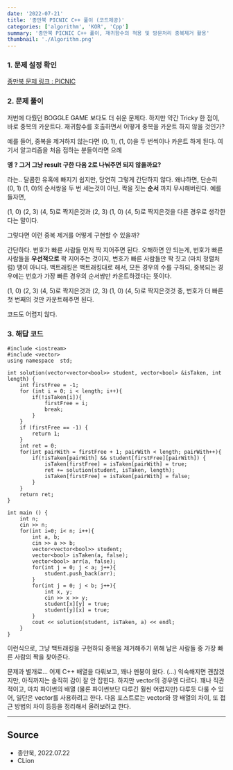 ```yaml
---
date: '2022-07-21'
title: '종만북 PICNIC C++ 풀이 (코드제공)'
categories: ['algorithm', 'KOR', 'Cpp']
summary: '종만북 PICNIC C++ 풀이, 재귀함수의 적용 및 방문처리 중복제거 활용'
thumbnail: './Algorithm.png'
---
```


### 1. 문제 설정 확인
[종만북 문제 링크 : PICNIC](<https://algospot.com/judge/problem/read/BOGGLE>)


### 2. 문제 풀이

저번에 다뤘던 BOGGLE GAME 보다도 더 쉬운 문제다. 하지만 약간 Tricky 한 점이, 바로 중복의 카운트다.
재귀함수를 호출하면서 어떻게 중복을 카운트 하지 않을 것인가?

예를 들어, 중복을 제거하지 않는다면 (0, 1), (1, 0)을 두 번씩이나 카운트 하게 된다.
여기서 알고리즘을 처음 접하는 분들이라면 으례 

**엥 ? 그거 그냥 result 구한 다음 2로 나눠주면 되지 않을까요?**

라는.. 달콤한 유혹에 빠지기 쉽지만, 당연히 그렇게 간단하지 않다. 왜냐하면, 단순히 (0, 1) (1, 0)의 순서쌍을 두 번 세는것이 아닌,
짝을 짓는 **순서** 까지 무시해버린다. 예를 들자면,

(1, 0) (2, 3) (4, 5)로 짝지은것과
(2, 3) (1, 0) (4, 5)로 짝지은것을 다른 경우로 생각한다는 말이다.

그렇다면 이런 중복 제거를 어떻게 구현할 수 있을까? 

간단하다. 번호가 빠른 사람들 먼저 짝 지어주면 된다. 오해하면 안 되는게, 번호가 빠른 사람들을 **우선적으로** 짝 지어주는 것이지,
번호가 빠른 사람들만 짝 짓고 (마치 정렬처럼) 떙이 아니다. 백트래킹은 백트래킹대로 해서, 모든 경우의 수를 구하되, 중복되는 경우에는
번호가 가장 빠른 경우의 순서쌍만 카운트하겠다는 뜻이다.

(1, 0) (2, 3) (4, 5)로 짝지은것과
(2, 3) (1, 0) (4, 5)로 짝지은것것 중, 번호가 더 빠른 첫 번째의 것만 카운트해주면 된다.

코드도 어렵지 않다. 

### 3. 해답 코드

```
#include <iostream>
#include <vector>
using namespace  std;

int solution(vector<vector<bool>> student, vector<bool> &isTaken, int length) {
    int firstFree = -1;
    for (int i = 0; i < length; i++){
        if(!isTaken[i]){
            firstFree = i;
            break;
        }
    }
    if (firstFree == -1) {
        return 1;
    }
    int ret = 0;
    for(int pairWith = firstFree + 1; pairWith < length; pairWith++){
        if(!isTaken[pairWith] && student[firstFree][pairWith]) {
            isTaken[firstFree] = isTaken[pairWith] = true;
            ret += solution(student, isTaken, length);
            isTaken[firstFree] = isTaken[pairWith] = false;
        }
    }
    return ret;
}

int main () {
    int n;
    cin >> n;
    for(int i=0; i< n; i++){
        int a, b;
        cin >> a >> b;
        vector<vector<bool>> student;
        vector<bool> isTaken(a, false);
        vector<bool> arr(a, false);
        for(int j = 0; j < a; j++){
            student.push_back(arr);
        }
        for(int j = 0; j < b; j++){
            int x, y;
            cin >> x >> y;
            student[x][y] = true;
            student[y][x] = true;
        }
        cout << solution(student, isTaken, a) << endl;
    }
}

```
이런식으로, 그냥 백트래킹을 구현하되 중복을 제거해주기 위해 남은 사람들 중 가장 빠른 사람의 짝을 찾아준다.

문제과 별개로...
어제 C++ 배열을 다뤄보고, 꽤나 멘붕이 왔다. (...) 익숙해지면 괜찮겠지만, 아직까지는 솔직히 감이 잘 안 잡힌다.
하지만 vector의 경우엔 다르다. 꽤나 직관적이고, 마치 파이썬의 배열 (물론 파이썬보단 다루긴 훨씬 어렵지만) 다루듯
다룰 수 있어, 일단은 vector를 사용하려고 한다. 다음 포스트로는 vector와 깡 배열의 차이, 또 접근 방법의 차이 등등을
정리해서 올려보려고 한다.

---

## Source

- 종만북, 2022.07.22
- CLion